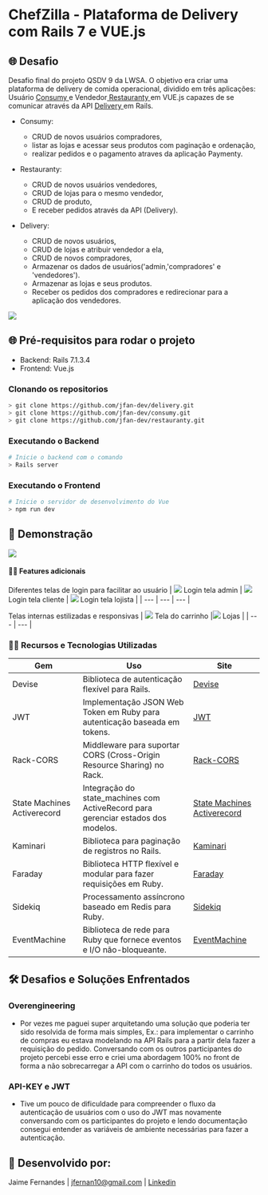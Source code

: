 # ChefZilla - Plataforma de Delivery com Rails 7 e VUE.js

## 🌐 Desafio

Desafio final do projeto QSDV 9 da LWSA. O objetivo era criar uma plataforma de delivery de comida operacional, dividido em três aplicações: 
Usuário [ Consumy ](https://github.com/jfan-dev/consumy "Named link title") e Vendedor[ Restauranty ](https://github.com/jfan-dev/restauranty "Named link title") em VUE.js capazes de se comunicar através da API [ Delivery ](https://github.com/jfan-dev/delivery "Named link title") em Rails.
  - Consumy:
      - CRUD de novos usuários compradores,
      - listar as lojas e acessar seus produtos com paginação e ordenação,
      - realizar pedidos e o pagamento atraves da aplicação Paymenty.
        
  - Restauranty:
      - CRUD de novos usuários vendedores,
      - CRUD de lojas para o mesmo vendedor,
      - CRUD de produto,
      - E receber pedidos através da API (Delivery).
        
  - Delivery:
      - CRUD de novos usuários,
      - CRUD de lojas e atribuir vendedor a ela,
      - CRUD de novos compradores,
      - Armazenar os dados de usuários('admin,'compradores' e 'vendedores').
      - Armazenar as lojas e seus produtos.
      - Receber os pedidos dos compradores e redirecionar para a aplicação dos vendedores.
   

![](app/assets/images/screenshots/screenshot-short.jpg)

## 🌐 Pré-requisitos para rodar o projeto

  - Backend: Rails 7.1.3.4
  - Frontend: Vue.js

### Clonando os repositorios

```bash
> git clone https://github.com/jfan-dev/delivery.git
> git clone https://github.com/jfan-dev/consumy.git
> git clone https://github.com/jfan-dev/restauranty.git
```

### Executando o Backend

```bash
# Inicie o backend com o comando
> Rails server
```

### Executando o Frontend

```bash
# Inicie o servidor de desenvolvimento do Vue
> npm run dev
```

## 👑 Demonstração

![](app/assets/images/screenshots/Chefzilla-video.gif)

#### ✍🏻 Features adicionais

Diferentes telas de login para facilitar ao usuário
| ![](app/assets/images/screenshots/Login-admin.png) Login tela admin | ![](app/assets/images/screenshots/Login-cliente.png) Login tela cliente | ![](app/assets/images/screenshots/Login-lojista.png) Login tela lojista |
| --- | --- | --- |

Telas internas estilizadas e responsivas
| ![](app/assets/images/screenshots/screenshot-cart.jpeg) Tela do carrinho |![](app/assets/images/screenshots/screenshot-stores.jpeg) Lojas |
| --- | --- |


### ✍🏻 Recursos e Tecnologias Utilizadas

| Gem                                | Uso                                                                               | Site                                      |
|------------------------------------|-----------------------------------------------------------------------------------|-------------------------------------------|
| Devise                             | Biblioteca de autenticação flexível para Rails.                                   | [Devise](https://github.com/heartcombo/devise)               |
| JWT                                | Implementação JSON Web Token em Ruby para autenticação baseada em tokens.         | [JWT](https://github.com/jwt/ruby-jwt)                                           |
| Rack-CORS                          | Middleware para suportar CORS (Cross-Origin Resource Sharing) no Rack.            | [Rack-CORS](https://github.com/cyu/rack-cors) |
| State Machines Activerecord        | Integração do state_machines com ActiveRecord para gerenciar estados dos modelos.  | [State Machines Activerecord](https://github.com/state-machines/state_machines-activerecord) |
| Kaminari                           | Biblioteca para paginação de registros no Rails.                                  | [Kaminari](https://github.com/kaminari/kaminari) |
| Faraday                            | Biblioteca HTTP flexível e modular para fazer requisições em Ruby.                | [Faraday](https://github.com/lostisland/faraday) |
| Sidekiq                            | Processamento assíncrono baseado em Redis para Ruby.                              | [Sidekiq](https://github.com/mperham/sidekiq) |
| EventMachine                       | Biblioteca de rede para Ruby que fornece eventos e I/O não-bloqueante.            | [EventMachine](https://github.com/eventmachine/eventmachine) |

## 🛠 Desafios e Soluções Enfrentados

### Overengineering 

- Por vezes me paguei super arquitetando uma solução que poderia ter sido resolvida de forma mais simples, Ex.: para implementar o carrinho de compras eu estava modelando na API Rails para a partir dela fazer a requisição do pedido. Conversando com os outros participantes do projeto percebi esse erro e criei uma abordagem 100% no front de forma a não sobrecarregar a API com o carrinho do todos os usuários.  

### API-KEY e JWT

- Tive um pouco de dificuldade para compreender o fluxo da autenticação de usuários com o uso do JWT mas novamente conversando com os participantes do projeto e lendo documentação consegui entender as variáveis de ambiente necessárias para fazer a autenticação.

## 🐼 Desenvolvido por:
Jaime Fernandes | jfernan10@gmail.com | [Linkedin](https://www.linkedin.com/in/jfan-dev)
